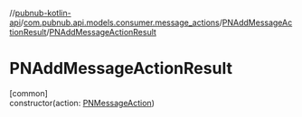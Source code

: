 //[pubnub-kotlin-api](../../../index.md)/[com.pubnub.api.models.consumer.message_actions](../index.md)/[PNAddMessageActionResult](index.md)/[PNAddMessageActionResult](-p-n-add-message-action-result.md)

# PNAddMessageActionResult

[common]\
constructor(action: [PNMessageAction](../-p-n-message-action/index.md))
